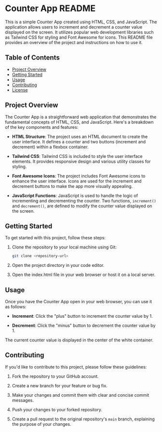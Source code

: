 # Counter App README

This is a simple Counter App created using HTML, CSS, and JavaScript. The application allows users to increment and decrement a counter value displayed on the screen. It utilizes popular web development libraries such as Tailwind CSS for styling and Font Awesome for icons. This README file provides an overview of the project and instructions on how to use it.

## Table of Contents

- [Project Overview](#project-overview)
- [Getting Started](#getting-started)
- [Usage](#usage)
- [Contributing](#contributing)
- [License](#license)

## Project Overview

The Counter App is a straightforward web application that demonstrates the fundamental concepts of HTML, CSS, and JavaScript. Here's a breakdown of the key components and features:

- **HTML Structure**: The project uses an HTML document to create the user interface. It defines a counter and two buttons (increment and decrement) within a flexbox container.

- **Tailwind CSS**: Tailwind CSS is included to style the user interface elements. It provides responsive design and various utility classes for styling.

- **Font Awesome Icons**: The project includes Font Awesome icons to enhance the user interface. Icons are used for the increment and decrement buttons to make the app more visually appealing.

- **JavaScript Functions**: JavaScript is used to handle the logic of incrementing and decrementing the counter. Two functions, `increment()` and `decrement()`, are defined to modify the counter value displayed on the screen.

## Getting Started

To get started with this project, follow these steps:

1. Clone the repository to your local machine using Git:

   ```bash
   git clone <repository-url>

2. Open the project directory in your code editor.
3. Open the index.html file in your web browser or host it on a local server.

## Usage

Once you have the Counter App open in your web browser, you can use it as follows:

- **Increment**: Click the "plus" button to increment the counter value by 1.

- **Decrement**: Click the "minus" button to decrement the counter value by 1.

The current counter value is displayed in the center of the white container.

## Contributing

If you'd like to contribute to this project, please follow these guidelines:

1. Fork the repository to your GitHub account.

2. Create a new branch for your feature or bug fix.

3. Make your changes and commit them with clear and concise commit messages.

4. Push your changes to your forked repository.

5. Create a pull request to the original repository's `main` branch, explaining the purpose of your changes.

